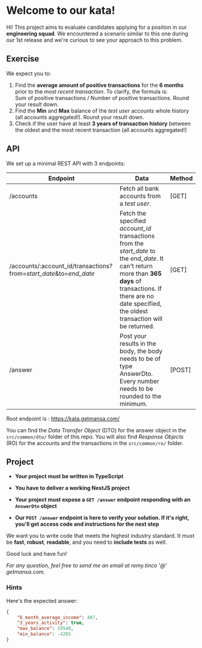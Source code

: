 # Welcome to our kata!

Hi! This project aims to evaluate candidates applying for a position in our **engineering squad**. 
We encountered a scenario similar to this one during our 1st release and we're curious to see your approach to this problem. 

## Exercise

We expect you to: 

 1. Find the **average amount of positive transactions** for the **6 months** prior to the *most recent transaction*. To clarify, the formula is:  
 Sum of positive transactions / Number of positive transactions. Round your result down.
 2. Find the **Min** and **Max** balance of the *test user* accounts whole history (all accounts aggregated!). Round your result down.
 3. Check if the user have at least **3 years of transaction history** between the oldest and the most recent transaction (all accounts aggregated!)

## API

We set up a minimal REST API with 3 endpoints:

Endpoint  | Data | Method
------------ | ------------- | ---------
/accounts | Fetch all bank accounts from a *test user*. | [GET]
/accounts/:account_id/transactions?from=*start_date*&to=*end_date* | Fetch the specified *account_id* transactions from the *start_date* to the *end_date*. It can't return more than **365 days** of transactions. If there are no date specified, the oldest transaction will be returned. | [GET]
/answer | Post your results in the body, the body needs to be of type AnswerDto. Every number needs to be rounded to the minimum. | [POST]

Root endpoint is : https://kata.getmansa.com/

You can find the *Data Transfer Object* (DTO) for the answer object in the `src/common/dto/` folder of this repo. You will also find *Response Objects* (RO) for the accounts and the transactions in the `src/common/ro/` folder.

## Project

- **Your project must be written in TypeScript**

- **You have to deliver a working NestJS project**

- **Your project must expose a `GET /answer` endpoint responding with an `AnswerDto` object**

- **Our `POST /answer` endpoint is here to verify your solution. If it's right, you'll get access code and instructions for the next step**

We want you to write code that meets the highest industry standard. It must be **fast**, **robust**, **readable**, and you need to **include tests** as well.

Good luck and have fun!

*For any question, feel free to send me an email at remy.tinco '@' getmansa.com.*

### Hints

Here's the expected answer:
```json
{
	"6_month_average_income": 407,
	"3_years_activity": true,
	"max_balance": 19540,
	"min_balance": -4285
}
```
